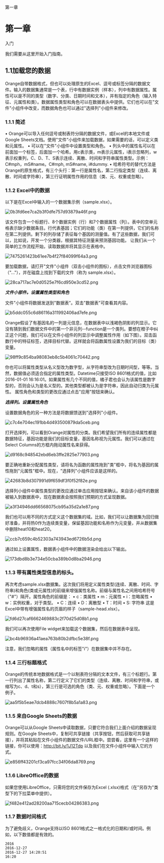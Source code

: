 第一章

# 第一章

入门

我们需要从这里开始入门指南。

## 1.1加载您的数据

Orange自带数据格式，但也可以处理原生的Excel、逗号或标签分隔的数据文件。输入的数据集通常是一个表，行中有数据实例（样本），列中有数据属性。属性可以是不同的类型（数字、分类、日期时间和文本），并有指定的角色（输入特征、元属性和类）。数据属性类型和角色可以在数据表头中提供。它们也可以在"文件"小组件中改变，而数据角色也可以通过"选择列"小组件来修改。

### 1.1.1 简述

• Orange可以导入任何逗号或制表符分隔的数据文件，或Excel的本地文件或Google Sheets文档。使用"文件"小组件来加载数据，如果需要的话，可以定义类和元属性。
• 可以在"文件"小组件中设置类型和角色。
• 列头中的属性名可以在前面加一个标签，后面加一个哈希。用c表示类，m表示元属性，i表示忽略列，w表示权重列，C、D、T、S表示连续、离散、时间和字符串属性类型。示例：C#mph，mS#name。C#mph, mS#name, i#dummy.
• 哈希符号的替代方法是Orange的原生格式，有三个头行：第一行是属性名，第二行指定类型（连续、离散、时间或字符串），第三行证明属性作用的信息（类、元、权重或忽略）。

### 1.1.2 Excel中的数据

以下是在Excel中输入的一个数据集示例（sample.xlsx）。

![0b3fd6ee7ca2b3f0dfe757d93879a46f.png](../_resources/c02a558e947647a58c8639c7d47f25c2.png)


该文件包含一个标题行、8个数据实例（行）和7个数据属性（列）。表中的空单元格表示缺少数据条目。行代表基因；它们的功能（类）在第一列提供，它们的名称在第二列提供。剩下的列存储了表征每个基因的测量值。有了这些数据，我们可以，比如说，开发一个分类器，根据其特征测量来预测基因功能。
让我们从一个简单的工作流程开始，读取数据并将其显示在表格中。


![7475261423b61ee7b4f27f84099f64a3.png](../_resources/e21e98bc738c43759a06b5035af4db86.png)

要加载数据，请打开"文件"小组件（双击小组件的图标），点击文件浏览器图标（"..."），并在磁盘上找到下载的文件（称为 sample.xlsx）。

![28ca717ac7e0d0525e7f6cd950e3cd52.png](../_resources/4ff9d81463f74d41bf37355afe4fe48c.png)

***文件小部件。设置属性类型和角色***

文件"小组件将数据发送到"数据表"。双击"数据表"可查看其内容。

![b5ddc055c6d86116a311992406ad7efe.png](../_resources/df0bb82f4be34a1c99ae4ab982b66232.png)

Orange假设了有基因名的一列是元信息，在数据表中以浅褐色阴影的列显示。它没有猜到我们数据文件中的第一个非元列--function是一个类列。要想在橙子中纠正这个问题，我们可以在文件小组件的列显示中调整属性作用（如下图）。双击函数行中的特征标签，选择目标代替。这样就会将函数属性设置为我们的目标（类）变量。

![98ff9c854ba98083eb8c5b4061c70442.png](../_resources/37a07e66e2604354958d0ea16efa99e6.png)

你也可以将属性类型从名义型改为数字型，从字符串型改为日期时间型，等等。当然，数据值必须适合指定的属性类型。Datetime只接受ISO 8601格式的值，比如2016-01-01 16:16:01。如果属性有几个不同的值，橘子君也会认为该属性是数字型的，否则会认为是名义型的。其他类型都被认为是字符串，因此自动归类为元属性。
属性角色和类型的更改应通过点击"应用"按钮来确认。

***选择列。设置属性角色***

设置数据角色的另一种方法是将数据馈送到"选择列"小组件。

![c7c4e704ec191bb4d493500879da5ceb.png](../_resources/e1ebf9ca4a15418a93c686032f57402e.png)

打开选择列，可以看到Orange对属性的分类。我们希望我们所有的连续属性都是数据特征，基因功能是我们的目标变量，基因名称视为元属性。我们可以通过在Select Columns的方框内拖动属性名来获得。

![d9168c948542ebd6eb3ffe2825e77903.png](../_resources/1d70c00d3fd644ce9eb90b980b93d549.png)

要正确地重新分配属性类型，请将名为函数的属性拖到"类"框中，将名为基因的属性拖到"元属性"框中。现在，"选择列"小组件应该是这样的。

![42683b8d307991d9f659df3f0f52f82e.png](../_resources/86fc409864564e16aa7ddb7802412543.png)

选择列小组件中属性类型的更改应通过单击应用按钮来确认。来自该小组件的数据被输入到数据表中，现在数据表会按照我们预期的方式呈现数据。

![a3f34946dd66568075cb95a35d2a1e87.png](../_resources/25d3bba0d0944eee9486c992ac3daae2.png)

我们也可以用不同的方式定义这个数据集的域。比如，我们可以让数据集为回归做好准备，并将热0作为连续类变量，保留基因功能和名称作为元变量，并从数据集中删除heat10和heat20。

![ccb7c659c4b52303a743943ed6726b5d.png](../_resources/311b246dd6464171abe08f38a7c308b8.png)

通过如上设置属性，数据表小组件中的数据渲染会给出以下输出。

![173dbd8b3e734e50cba389b0d8ba2946.png](../_resources/1cdb5800548e40b1a7282f0dd7105b26.png)

### 1.1.3 带有属性类型信息的标头。

再次考虑sample.xlsx数据集。这次我们将用定义属性类型(连续、离散、时间、字符串)和角色(类或元属性)的前缀来增强属性名称。前缀与属性名之间用哈希符号（"#"）隔开。属性角色的前缀是：
• c：类属性
• m：元属性
• i：忽略属性
• w：实例权重，对于类型。
• C：连续
• D：离散型
• T：时间
• S: 字符串
这是Excel中带有增强属性名的页眉的样子（sample-head.xlsx）。

![fd6d27caf6662469883c2f70d25d08b1.png](../_resources/ab91b42851b244b3a2e0a24aaa929f28.png)

我们可以再次使用File widget来加载这个数据集，然后在数据表中呈现。

![bc4b96936a41aea763b80b2dfbc5e38f.png](../_resources/bff31b71881e4a39bef7830ad275852c.png)

注意，我们忽略的属性（属性名中的标签"i"）在数据集中并不存在。


### 1.1.4 三行标题格式

Orange的传统本地数据格式是一个以制表符分隔的文本文件，有三个标题行。第一行列出了属性名称，第二行定义了它们的类型（连续、离散、时间和字符串，或缩写为c、d、t和s），第三行是可选的角色（类、元、权重或忽略）。下面是一个例子。

![aa5f5b5eae7dcb4888c7607f8b5a1a83.png](../_resources/1be72436bff549299eb87da33018c45a.png)

### 1.1.5 来自Google Sheets的数据

Orange可以从Google Sheets中读取数据，只要它符合我们上面介绍的数据呈现规则。在Google Sheets中，复制可共享链接（共享按钮，然后获取可共享链接），并将其粘贴在文件小组件的数据文件/URL框中。尝尝看，这里有一个这样的链接，你可以使用：http://bit.ly/1J12Tdp 以及我们在文件小组件中输入它的方式。

![e856ff43201cf3ca97fcc34f06da8769.png](../_resources/f72523ce1dd847958ed8c00a93eab769.png)

### 1.1.6 LibreOffice的数据

如果您使用LibreOffice，只需将您的文件保存为Excel (.xlsx)格式（在"另存为"类型下的下拉菜单中提供）。

![f482e412ad28200aa715cecb04286383.png](../_resources/b46900edaf4b43a48f14d3bf8bed3b63.png)

### 1.1.7 数据时间格式

为了避免歧义，Orange支持以ISO 8601格式之一格式化的日期和/或时间。例如，以下数值都是有效的。

```
2016
2016-12-27
2016-12-27 14:20:51
16:20
```







